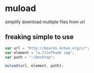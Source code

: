 # muload
simplify download multiple files from url

## freaking simple to use
```js
var url = "http://boards.4chan.org/c/";
var element = "a.fileThumb img";
var path = "~/Desktop";

muload(url, element, path);
```
